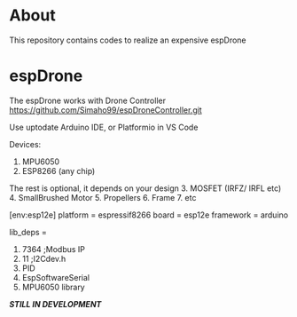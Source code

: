 # About
This repository contains codes to realize an expensive espDrone

# espDrone

The espDrone works with Drone Controller https://github.com/Simaho99/espDroneController.git

Use uptodate Arduino IDE, or Platformio in VS Code 

Devices:
1. MPU6050
2. ESP8266 (any chip)

The rest is optional, it depends on your design
3. MOSFET (IRFZ/ IRFL etc)
4. SmallBrushed Motor
5. Propellers
6. Frame
7. etc

[env:esp12e]
platform = espressif8266
board = esp12e
framework = arduino

lib_deps =
1. 7364 ;Modbus IP
2. 11 ;I2Cdev.h
3. PID
4. EspSoftwareSerial
5. MPU6050 library
    
 ***STILL IN DEVELOPMENT***
